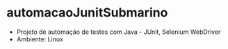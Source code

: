 # automacaoJunitSubmarino
- Projeto de automação de testes com Java - JUnit, Selenium WebDriver
- Ambiente: Linux
